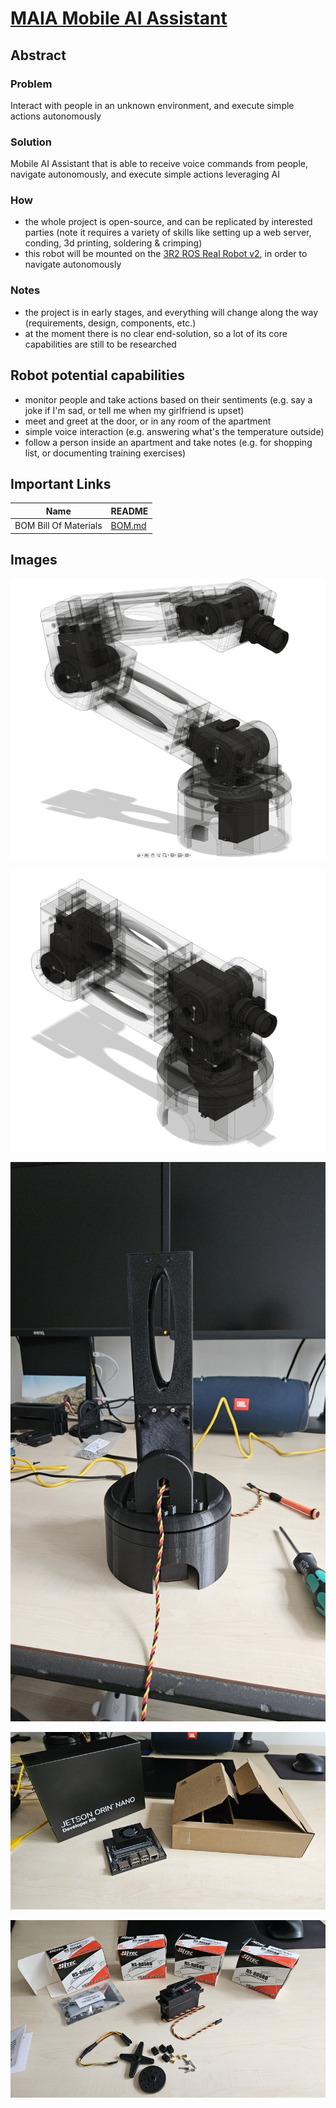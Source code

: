 # [MAIA Mobile AI Assistant](https://github.com/ovidiurosu90/maia-mobile-ai-assistant)

## Abstract
### Problem
Interact with people in an unknown environment, and execute simple actions autonomously

### Solution
Mobile AI Assistant that is able to receive voice commands from people, navigate autonomously, and execute simple actions leveraging AI

### How
- the whole project is open-source, and can be replicated by interested parties (note it requires a variety of skills like setting up a web server, conding, 3d printing, soldering & crimping)
- this robot will be mounted on the [3R2 ROS Real Robot v2](https://github.com/ovidiurosu90/3r2-ros-real-robot-v2), in order to navigate autonomously

### Notes
- the project is in early stages, and everything will change along the way (requirements, design, components, etc.)
- at the moment there is no clear end-solution, so a lot of its core capabilities are still to be researched

## Robot potential capabilities
- monitor people and take actions based on their sentiments (e.g. say a joke if I'm sad, or tell me when my girlfriend is upset)
- meet and greet at the door, or in any room of the apartment
- simple voice interaction (e.g. answering what's the temperature outside)
- follow a person inside an apartment and take notes (e.g. for shopping list, or documenting training exercises)


## Important Links

| Name | README |
| --------------------- | ------------- |
| BOM Bill Of Materials | [BOM.md](BOM.md) |


## Images

![MAIA Mobile AI Assistant CAD 2](./Images/MAIA_Mobile_AI_Assistant_June_2024_CAD2.PNG "MAIA Mobile AI Assistant CAD 2")

![MAIA Mobile AI Assistant CAD 1](./Images/MAIA_Mobile_AI_Assistant_June_2024_CAD1.PNG "MAIA Mobile AI Assistant CAD 1")

![MAIA Mobile AI Assistant Real World Partial 1](./Images/MAIA_Mobile_AI_Assistant_June_2024_real_world_partial1.jpg "MAIA Mobile AI Assistant Real World Partial 1")

![NVIDIA Jetson Orin Nano Developer Kit](./Images/NVIDIA_Jetson_Orin_Nano_Developer_Kit.jpg "NVIDIA Jetson Orin Nano Developer Kit")

![Servo motors HS-805BB](./Images/Servo_motors_HS-805BB.jpg "Servo motors HS-805BB")

